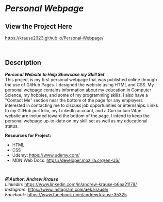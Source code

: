 # *Personal Webpage*
## View the Project Here
https://krause2023.github.io/Personal-Webpage/

<p>&nbsp;</p>

## Description
**_Personal Website to Help Showcase my Skill Set_** <br/>
This project is my first personal webpage that was published online through the use of GitHub Pages. I designed the webiste using HTML and CSS. My personal webpage contains information about my education in Computer Science, my hobbies, and some of my programming skills. I also have a "Contact Me" section near the bottom of the page for any employers interested in contacting me to discuss job opportunities or internships. Links to my GitHub portfolio, my LinkedIn account, and a Curriculum Vitae website are included toward the bottom of the page. I intend to keep the personal webpage up-to-date on my skill set as well as my educational status. 

**Resources for Project:**
- HTML
- CSS
- Udemy: https://www.udemy.com/
- MDN Web Docs: https://developer.mozilla.org/en-US/
<p>&nbsp;</p>

**_@Author: Andrew Krause_** <br/>
*LinkedIn:* https://www.linkedin.com/in/andrew-krause-b6aa21179/ <br/>
*Instagram:* https://www.instagram.com/aek.krause/ <br/>
*Facebook:* https://www.facebook.com/andrew.krause.35325

